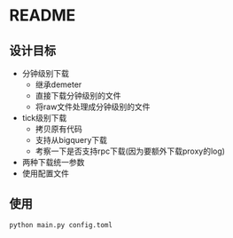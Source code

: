 # README

## 设计目标

* 分钟级别下载
  * 继承demeter
  * 直接下载分钟级别的文件
  * 将raw文件处理成分钟级别的文件
* tick级别下载
  * 拷贝原有代码
  * 支持从bigquery下载
  * 考察一下是否支持rpc下载(因为要额外下载proxy的log)
* 两种下载统一参数
* 使用配置文件

## 使用

```shell
python main.py config.toml

```
